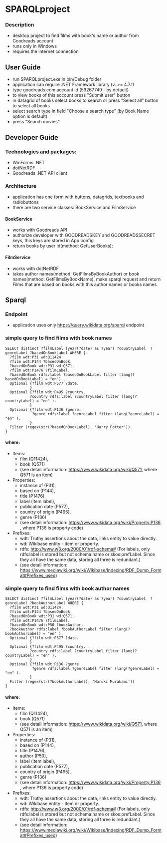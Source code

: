 # SPARQLproject
### Description
 - desktop project to find films with book's name or author from Goodreads account
 - runs only in Windows
 - requires the internet connection
## User Guide
- run SPARQLproject.exe in bin/Debug folder
- application can require .NET Framework library (v. >= 4.7.1)
- type goodreads.com account id (59267749 - by default)
- to view books of this account press "Submit user" button
- in datagrid of books select books to search or press "Select all" button to select all books
- select search type in field "Choose a search type" (by Book Name option is default)
- press "Search movies"

## Developer Guide
### Technologies and packages:
- WinForms .NET
- dotNetRDF
- Goodreads .NET API client

### Architecture
- application has one form with buttons, datagrids, textbooks and radiobuttons
- there are two service classes: BookService and FilmService

#### BookService 
  - works with Goodreads API
  - authorize developer with GOODREADSKEY and GOODREADSSECRET keys, this keys are stored in App.config
  - return books by user id(method: GetUserBooks);

#### FilmService 
  - works with dotNetRDF
  - takes author names(method: GetFilmsByBookAuthor) or book names(method: GetFilmsByBookName), make sparql request and return Films that are based on books with this author names or books names

## Sparql
### Endpoint
- application uses only https://query.wikidata.org/sparql endpoint
### simple query to find films with book names
```
SELECT distinct ?filmLabel (year(?date) as ?year) ?countryLabel  ?genreLabel ?basedOnBookLabel WHERE {
  ?film wdt:P31 wd:Q11424.
  ?film wdt:P144 ?basedOnBook.
  ?basedOnBook wdt:P31 wd:Q571.
  ?film wdt:P1476 ?filmLabel.
  ?basedOnBook rdfs:label ?basedOnBookLabel filter (lang(?basedOnBookLabel) = "en").
  Optional {?film wdt:P577 ?date.
           }
  Optional {?film wdt:P495 ?country.
           ?country rdfs:label ?countryLabel filter (lang(?countryLabel) = "en" ).
           }
  Optional {?film wdt:P136 ?genre.
            ?genre rdfs:label ?genreLabel filter (lang(?genreLabel) = "en" ).
           }
  Filter (regex(str(?basedOnBookLabel), 'Harry Potter')).
}
```
#### where: 
- Items: 
  - film (Q11424), 
  - book (Q571) 
  - (see detail information: https://www.wikidata.org/wiki/Q571, where Q571 is an item)
- Properties: 
  - instance of (P31),
  - based on (P144),
  - title (P1476), 
  - label (item label), 
  - publication date (P577), 
  - country of origin (P495), 
  - genre (P136)  
  - (see detail information: https://www.wikidata.org/wiki/Property:P136 , where P136 is property code)
- Prefixes:
  - wdt: Truthy assertions about the data, links entity to value directly.
  - wd: Wikibase entity - item or property.
  - rdfs: <http://www.w3.org/2000/01/rdf-schema#> (For labels, only rdfs:label is stored but not schema:name or skos:prefLabel. Since they all have the same data, storing all three is redundant.)
  - (see detail information: https://www.mediawiki.org/wiki/Wikibase/Indexing/RDF_Dump_Format#Prefixes_used)


### simple query to find films with book author names

```
SELECT distinct ?filmLabel (year(?date) as ?year) ?countryLabel  ?genreLabel ?bookAuthorLabel WHERE {
  ?film wdt:P31 wd:Q11424.
  ?film wdt:P144 ?basedOnBook.
  ?basedOnBook wdt:P31 wd:Q571.
  ?film wdt:P1476 ?filmLabel.
  ?basedOnBook wdt:P50 ?bookAuthor.
  ?bookAuthor rdfs:label ?bookAuthorLabel filter (lang(?bookAuthorLabel) = "en" ).
  Optional {?film wdt:P577 ?date.
           }
  Optional {?film wdt:P495 ?country.
           ?country rdfs:label ?countryLabel filter (lang(?countryLabel) = "en" ).
           }
  Optional {?film wdt:P136 ?genre.
            ?genre rdfs:label ?genreLabel filter (lang(?genreLabel) = "en" ).
           }
  Filter (regex(str(?bookAuthorLabel), 'Haruki Murakami'))
}
```
#### where: 
- Items: 
  - film (Q11424), 
  - book (Q571) 
  - (see detail information: https://www.wikidata.org/wiki/Q571, where Q571 is an item)
- Properties: 
  - instance of (P31),
  - based on (P144),
  - title (P1476), 
  - author (P50),
  - label (item label), 
  - publication date (P577), 
  - country of origin (P495), 
  - genre (P136)  
  - (see detail information: https://www.wikidata.org/wiki/Property:P136 , where P136 is property code)
- Prefixes:
  - wdt: Truthy assertions about the data, links entity to value directly.
  - wd: Wikibase entity - item or property.
  - rdfs: <http://www.w3.org/2000/01/rdf-schema#> (For labels, only rdfs:label is stored but not schema:name or skos:prefLabel. Since they all have the same data, storing all three is redundant.)
  - (see detail information: https://www.mediawiki.org/wiki/Wikibase/Indexing/RDF_Dump_Format#Prefixes_used)



